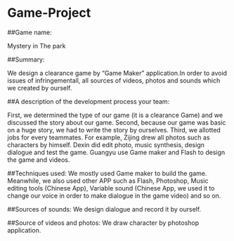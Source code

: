 # Game-Project
##Game name:

Mystery in The park

##Summary:

We design a clearance game by “Game Maker” application.In order to avoid issues of infringementall, 
all sources of videos, photos and sounds which we created by ourself.

##A description of the development process your team:

First, we determined the type of our game (it is a clearance Game) and we discussed the story about our game. Second, because our game was basic on a huge story, we had to write the story by ourselves. Third, we allotted jobs for every teammates. For example, Zijing drew all photos such as characters by himself. Dexin did edit photo, music synthesis, design dialogue and test the game. Guangyu use Game maker and Flash to design the game and videos. 

##Techniques used:
We mostly used Game maker to build the game. Meanwhile, we also used other APP such as Flash, Photoshop, Music editing tools (Chinese App), Variable sound (Chinese App, we used it to change our voice in order to make dialogue in the game video) and so on.

##Sources of sounds:
We design dialogue and record it by ourself.

##Source of videos and photos:
We draw character by photoshop application.


